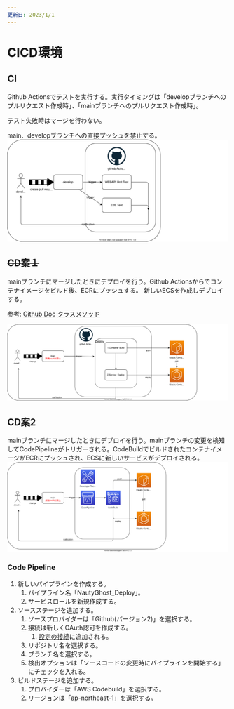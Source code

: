 ```yaml
---
更新日: 2023/1/1
---
```

# CICD環境
## CI
Github Actionsでテストを実行する。実行タイミングは「developブランチへのプルリクエスト作成時」、「mainブランチへのプルリクエスト作成時」。

テスト失敗時はマージを行わない。

main、developブランチへの直接プッシュを禁止する。
![CI環境図](export/ci.svg)
## ~~CD案１~~
mainブランチにマージしたときにデプロイを行う。Github Actionsからでコンテナイメージをビルド後、ECRにプッシュする。
新しいECSを作成しデプロイする。

参考:
[Github Doc](https://docs.github.com/ja/actions/deployment/deploying-to-your-cloud-provider/deploying-to-amazon-elastic-container-service)
[クラスメソッド](https://dev.classmethod.jp/articles/githubactions-ecs-fargate-cicd-beginner/)

![CD環境図](export/cd1.svg)
## CD案2
mainブランチにマージしたときにデプロイを行う。mainブランチの変更を検知してCodePipelineがトリガーされる。CodeBuildでビルドされたコンテナイメージがECRにプッシュされ、ECSに新しいサービスがデプロイされる。
![CD環境図](export/cd2.svg)
### Code Pipeline
1. 新しいパイプラインを作成する。
   1. パイプライン名「NautyGhost_Deploy」。
   2. サービスロールを新規作成する。
2. ソースステージを追加する。
   1. ソースプロバイダーは「Github(バージョン2)」を選択する。
   2. 接続は新しくOAuth認可を作成する。
      1. [設定の接続](https://ap-northeast-1.console.aws.amazon.com/codesuite/home?region=ap-northeast-1)に追加される。
   3. リポジトリ名を選択する。
   4. ブランチ名を選択する。
   5. 検出オプションは「ソースコードの変更時にパイプラインを開始する」にチェックを入れる。
3. ビルドステージを追加する。
   1. プロバイダーは「AWS Codebuild」を選択する。
   2. リージョンは「ap-northeast-1」を選択する。